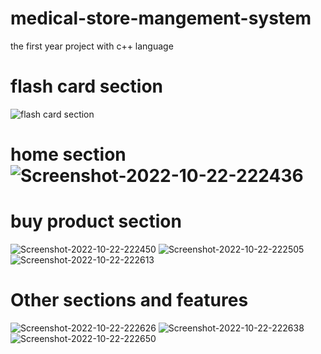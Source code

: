 # medical-store-mangement-system
the first year project with c++ language

<h1>flash card section</h1>
<img src="https://i.ibb.co/2WRLsyZ/Screenshot-2022-10-22-222409.png" alt="flash card section" border="0" />
<h1>home section</h>
<img src="https://i.ibb.co/PhRvQMd/Screenshot-2022-10-22-222436.png" alt="Screenshot-2022-10-22-222436"  />
<h1>buy product section</h1>

<img src="https://i.ibb.co/0D5M883/Screenshot-2022-10-22-222450.png" alt="Screenshot-2022-10-22-222450" border="0" />
<img src="https://i.ibb.co/9Nt1YP8/Screenshot-2022-10-22-222505.png" alt="Screenshot-2022-10-22-222505" border="0" />
<img src="https://i.ibb.co/RB0HF2Y/Screenshot-2022-10-22-222613.png" alt="Screenshot-2022-10-22-222613" border="0" />

<h1>Other sections and features</h1>

<img src="https://i.ibb.co/cYqCKc5/Screenshot-2022-10-22-222626.png" alt="Screenshot-2022-10-22-222626" border="0" />
<img src="https://i.ibb.co/WspWSxG/Screenshot-2022-10-22-222638.png" alt="Screenshot-2022-10-22-222638" border="0" />
<img src="https://i.ibb.co/Tv4crdT/Screenshot-2022-10-22-222650.png" alt="Screenshot-2022-10-22-222650" border="0" />

